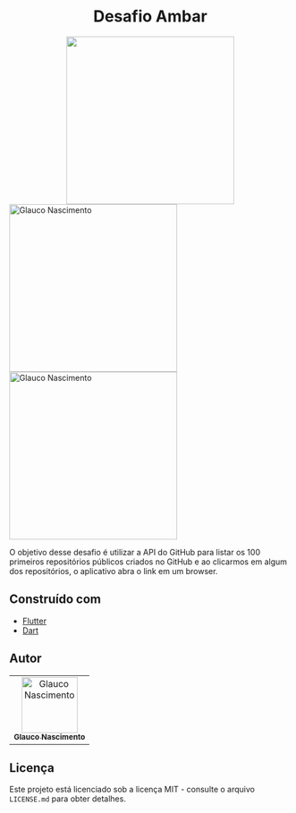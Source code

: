 <h1 align="center">
  Desafio Ambar
</h1>

<center><img src="https://user-images.githubusercontent.com/40500767/104075149-b4aa6980-51f0-11eb-828d-2f710bc6aa53.png" width="300px;"/></center>




<div class="box">
    <img src="https://user-images.githubusercontent.com/40500767/104074004-dbb36c00-51ed-11eb-90ea-a9d20e1701c9.gif" width="300px;" alt="Glauco Nascimento"/>

</div>
<div class="box">
    <img src="https://user-images.githubusercontent.com/40500767/104074514-1cf84b80-51ef-11eb-968e-c73bc48175aa.gif" width="300px;" alt="Glauco Nascimento"/>
</div>



 O objetivo desse desafio é utilizar a API do GitHub para listar os 100 primeiros repositórios públicos criados no GitHub e ao clicarmos em algum dos repositórios, o aplicativo abra o link em um browser.
 
 

## Construído com

- [Flutter](https://flutter.dev/)
- [Dart](https://dart.dev/)




## Autor

<table>
  <tr>
    <td align="center">
      <a href="http://github.com/glaucohd/">
        <img src="https://avatars0.githubusercontent.com/u/40500767?v=4" width="100px;" alt="Glauco Nascimento"/>
        <br />
        <sub>
          <b>Glauco Nascimento</b>
        </sub>
       </a>
       <br />
    </td>
  </tr>
</table>

## Licença

Este projeto está licenciado sob a licença MIT - consulte o arquivo `LICENSE.md` para obter detalhes.
